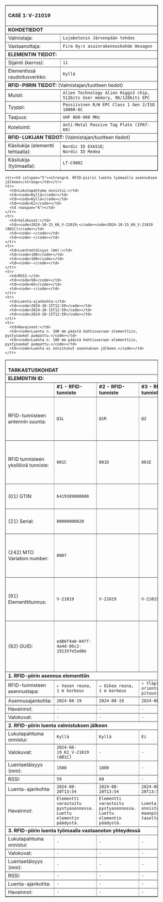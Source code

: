 <table border="1" cellspacing="0" cellpadding="0">
<tbody>
<tr><td colspan="2"><br><strong>CASE 1: V-21019</strong><br><br></td></tr>
<tr><td colspan="2"><strong>KOHDETIEDOT</strong></td></tr>
<tr>
  <td>Valmistaja:</td>
  <td><code>Lujabetonin Järvenpään tehdas</code></td>
</tr>
<tr>
  <td>Vastaanottaja:</td>
  <td><code>Fira Oy:n asuinrakennuskohde Hexagon</code></td>
</tr>
<tr><td colspan="2"><strong>ELEMENTIN TIEDOT:</strong><br></td></tr>
<tr>
  <td>Sijainti (kerros):</td>
  <td><code>11</code></td>
</tr>
<tr>
  <td>Elementissä raudoitusverkko:</td>
  <td><code>Kyllä</code></td>
</tr>
<tr><td colspan="2"><strong>RFID-PIIRIN TIEDOT:</strong> (Valmistajan/tuotteen tiedot)</td></tr>
<tr>
  <td>Muisti:</td>
  <td><code>Alien Technology Alien Higgs3 chip, 512bits User memory, 96/128bits EPC</code></td>
</tr>
<tr>
  <td>Tyyppi:</td>
  <td><code>Passiivinen R/W EPC Class 1 Gen 2/ISO 18000-6C</code></td>
</tr>
<tr>
  <td>Taajuus:</td>
  <td><code>UHF 860-960 MHz</code></td>
</tr>
<tr>
  <td>Kotelointi:</td>
  <td><code>Anti-Metal Passive Tag Plate (IP67-68)</code></td>
</tr>
<tr><td colspan="2"><strong>RFID-LUKIJAN TIEDOT:</strong> (Valmistajan/tuotteen tiedot)</td></tr>
<tr>
  <td>Käsilukija (elementti tehtaalla):</td>
  <td><code>Nordic ID EXA51E</code>;<br><code>Nordic ID Medea</code></td>
</tr>
<tr>
  <td>Käsilukija (työmaalla):</td>
  <td><code>LT-C9082</code></td>
</tr>
</tbody>
</table>
<table border="1" cellspacing="0" cellpadding="0">
  <tbody>
    <tr><td colspan="5"><br><strong>TARKASTUSKOHDAT</strong><br></td></tr>
    <tr><td colspan="5"><strong>ELEMENTIN ID:</strong></td></tr>
    <tr>
      <td></td>
      <td><strong>#1 - RFID-tunniste</strong></td>
      <td><strong>#2 - RFID-tunniste</strong></td>
      <td><strong>#3 - RFID-tunniste</strong></td>
      <td><strong>Valokuva</strong></td>
    </tr>
    <tr>
      <td>RFID-tunnisteen antennin suunta:</td>
      <td><code>@1L</code></td>
      <td><code>@1R</code></td>
      <td><code>@2</code></td>
      <td rowspan="7">
        <img width="959" height="875" alt="RFID tunnisteiden asennuspaikat" src="https://github.com/user-attachments/assets/abfc967c-aaa0-4fe6-80e5-6308a8fc6eba" /><br>
        Kuva. RFID tunnisteiden asennuspaikat
      </td>
    </tr>
    <tr>
      <td>RFID tunnisteen yksilöivä tunniste:</td>
      <td><code>001C</code></td>
      <td><code>001D</code></td>
      <td><code>001E</code></td>
    </tr>
    <tr>
      <td>(01) GTIN:</td>
      <td><code>6419389000008</code></td>
      <td><code></code></td>
      <td><code></code></td>
    </tr>
    <tr>
      <td>(21) Serial:</td>
      <td><code>00000000028</code></td>
      <td><code></code></td>
      <td><code></code></td>
    </tr>
    <tr>
      <td>(242) MTO Variation number:</td>
      <td><code>0007</code></td>
      <td><code></code></td>
      <td><code></code></td>
    </tr>
    <tr>
      <td>(91) Elementtitunnus:</td>
      <td><code>V-21019</code></td>
      <td><code>V-21019</code></td>
      <td><code>V-21019</code></td>
    </tr>
    <tr>
      <td>(92) GUID:</td>
      <td><code>ed86f4a0-04ff-4a4d-86c2-19135fe5ad8e</code></td>
      <td><code></code></td>
      <td><code></code></td>
    </tr>
    <tr><td colspan="5"><strong>1. RFID-piirin asennus elementtiin</strong></td></tr>
    <tr>
      <td>RFID-tunnisteen asennustapa:</td>
      <td><code>← Vasen reuna, 1 m korkeus</code></td>
      <td><code>→ Oikea reuna, 1 m korkeus</code></td>
      <td><code>↑ Yläpinta, orientaatio pituussuunnassa</code></td>
      <td rowspan="4"></td>
    </tr>
    <tr>
      <td>Asennusajankohta:</td>
      <td><code>2024-08-19</code></td>
      <td><code>2024-08-19</code></td>
      <td><code>2024-08-19</code></td>
    </tr>
    <tr>
      <td>Havainnot:</td>
      <td><code>-</code></td>
      <td><code>-</code></td>
      <td><code>-</code></td>
    </tr>
    <tr>
      <td>Valokuvat:</td>
      <td><code>-</code></td>
      <td><code>-</code></td>
      <td><code>-</code></td>
    </tr>
    <tr><td colspan="5"><strong>2. RFID-piirin luenta valmistuksen jälkeen</strong></td></tr>
    <tr>
      <td>Lukutapahtuma onnistui:</td>
      <td><code>Kyllä</code></td>
      <td><code>Kyllä</code></td>
      <td><code>Ei</code></td>
      <td rowspan="6"></td>
    </tr>
    <tr>
      <td>Valokuvat:</td>
      <td><code>2024-08-19_K2_V-21019 (001C)</code></td>
      <td><code>-</code></td>
      <td><code>-</code></td>
    </tr>
    <tr>
      <td>Luentaetäisyys (mm):</td>
      <td><code>1500</code></td>
      <td><code>1000</code></td>
      <td><code>-</code></td>
    </tr>
    <tr>
      <td>RSSI:</td>
      <td><code>59</code></td>
      <td><code>60</code></td>
      <td><code>-</code></td>
    </tr>
    <tr>
      <td>Luenta-ajankohta:</td>
      <td><code>2024-08-20T13:54</code></td>
      <td><code>2024-08-20T13:54</code></td>
      <td><code>2024-08-20T13:54</code></td>
    </tr>
    <tr>
      <td>Havainnot:</td>
      <td><code>Elementti varastoitu pystyasennossa. Luettu elementin päädystä.</code></td>
      <td><code>Elementti varastoitu pystyasennossa. Luettu elementin päädystä.</code></td>
      <td><code>Luenta ei onnistunut maanpinnan tasolta.</code></td>
    </tr>
    <tr><td colspan="5"><strong>3. RFID-piirin luenta työmaalla vastaanoton yhteydessä</strong></td></tr>
    <tr>
      <td>Lukutapahtuma onnistui:</td>
      <td><code>-</code></td>
      <td><code>-</code></td>
      <td><code>-</code></td>
      <td rowspan="6"></td>
    </tr>
    <tr>
      <td>Valokuvat:</td>
      <td><code>-</code></td>
      <td><code>-</code></td>
      <td><code>-</code></td>
    </tr>
    <tr>
      <td>Luentaetäisyys (mm):</td>
      <td><code>-</code></td>
      <td><code>-</code></td>
      <td><code>-</code></td>
    </tr>
    <tr>
      <td>RSSI:</td>
      <td><code>-</code></td>
      <td><code>-</code></td>
      <td><code>-</code></td>
    </tr>
    <tr>
      <td>Luenta-ajankohta:</td>
      <td><code>-</code></td>
      <td><code>-</code></td>
      <td><code>-</code></td>
    </tr>
    <tr>
      <td>Havainnot:</td>
      <td><code>-</code></td>
      <td><code>-</code></td>
      <td><code>-</code></td>
    </tr>

    <tr><td colspan="5"><strong>4. RFID-piirin luenta työmaalla asennuksen jälkeen</strong></td></tr>
    <tr>
      <td>Lukutapahtuma onnistui:</td>
      <td><code>Kyllä</code></td>
      <td><code>Kyllä</code></td>
      <td><code>Ei</code></td>
      <td rowspan="6"></td>
    </tr>
    <tr>
      <td>Valokuvat:</td>
      <td><code>2024-10-15_K6_V-21019;</code><code>2024-10-15_K6_V-21019 (001C)</code></td>
      <td><code>-</code></td>
      <td><code>-</code></td>
    </tr>
    <tr>
      <td>Luentaetäisyys (mm):</td>
      <td><code>100</code></td>
      <td><code>100</code></td>
      <td><code>-</code></td>
    </tr>
    <tr>
      <td>RSSI:</td>
      <td><code>58</code></td>
      <td><code>65</code></td>
      <td><code>-</code></td>
    </tr>
    <tr>
      <td>Luenta-ajankohta:</td>
      <td><code>2024-10-15T12:59</code></td>
      <td><code>2024-10-15T12:59</code></td>
      <td><code>2024-10-15T12:59</code></td>
    </tr>
    <tr>
      <td>Havainnot:</td>
      <td><code>Luenta n. 100 mm päästä kohtisuoraan elementtiin, pystysaumat pumpattu.</code></td>
      <td><code>Luenta n. 100 mm päästä kohtisuoraan elementtiin, pystysaumat pumpattu.</code></td>
      <td><code>Luenta ei onnistunut asennuksen jälkeen.</code></td>
    </tr>
  </tbody>
</table>

